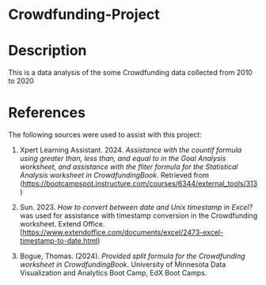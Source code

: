 # Crowdfunding-Project

# Description
This is a data analysis of the some Crowdfunding data collected from 2010 to 2020

# References
The following sources were used to assist with this project:

1. Xpert Learning Assistant. 2024. *Assistance with the countif formula using greater than, less than, and equal to in the Goal Analysis worksheet, and assistance with the fliter formula for the Statistical Analysis worksheet in CrowdfundingBook*. Retrieved from (https://bootcampspot.instructure.com/courses/6344/external_tools/313)

2. Sun. 2023. *How to convert between date and Unix timestamp in Excel?* was used for assistance with timestamp conversion in the Crowdfunding worksheet. Extend Office. [https://www.extendoffice.com/documents/excel/2473-excel-timestamp-to-date.html)

3. Bogue, Thomas. (2024). *Provided split formula for the Crowdfunding worksheet in CrowdfundingBook*. University of Minnesota Data Visualization and Analytics Boot Camp, EdX Boot Camps.

